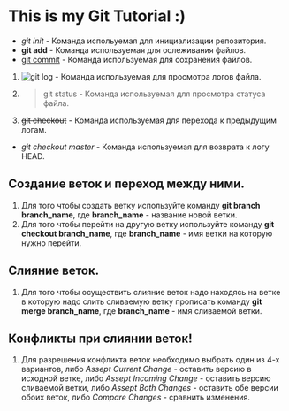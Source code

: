 # This is my Git Tutorial :)

* *git init* - Команда испольуемая для инициализации репозитория.
* **git add** - Команда используемая для ослеживания файлов.
* [git commit](#) - Команда используемая для сохранения файлов.
1. ![git log](№) - Команда используемая для просмотра логов файла.
2. >git status - Команда используемая для просмотра статуса файла.
3. ~~git checkout~~ - Команда используемая для перехода к предыдущим логам.
- _git checkout master_ - Команда используемая для возврата к логу HEAD.

## Создание веток и переход между ними.
1. Для того чтобы создать ветку используйте команду __git branch branch_name__, где **branch_name** - название новой ветки.
2. Для того чтобы перейти на другую ветку используйте команду __git checkout branch_name__, где **branch_name** - имя ветки на которую нужно перейти.
## Слияние веток.
1. Для того чтобы осуществить слияние веток надо находясь на ветке в которую надо слить сливаемую ветку прописать команду **git merge branch_name**, где **branch_name** - имя сливаемой ветки. 
## Конфликты при слиянии веток!
1. Для разрешения конфликта веток необходимо выбрать один из 4-х вариантов, либо
*Assept Current Change* - оставить версию в исходной ветке, либо *Assept Incoming Change* - оставить версию сливаемой ветки, либо *Assept Both Changes* - оставить обе версии обоих веток, либо *Compare Changes* - сравнить изменения.
